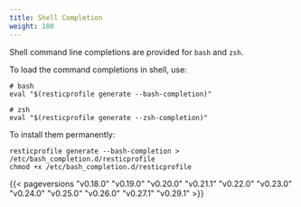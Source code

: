 ```yaml
---
title: Shell Completion
weight: 100
---
```



Shell command line completions are provided for `bash` and `zsh`. 

To load the command completions in shell, use:

```shell
# bash
eval "$(resticprofile generate --bash-completion)"

# zsh
eval "$(resticprofile generate --zsh-completion)"
```

To install them permanently:

```shell
resticprofile generate --bash-completion > /etc/bash_completion.d/resticprofile
chmod +x /etc/bash_completion.d/resticprofile
```

{{< pageversions "v0.18.0" "v0.19.0" "v0.20.0" "v0.21.1" "v0.22.0" "v0.23.0" "v0.24.0" "v0.25.0" "v0.26.0" "v0.27.1" "v0.29.1" >}}
